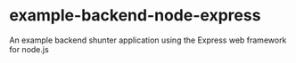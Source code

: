 # example-backend-node-express
An example backend shunter application using the Express web framework for node.js
